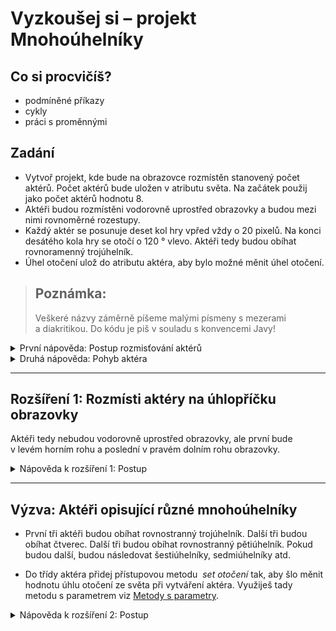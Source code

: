 # Vyzkoušej si – projekt Mnohoúhelníky

## Co si procvičíš?
 - podmíněné příkazy
 - cykly
 - práci s&nbsp;proměnnými

## Zadání
 - Vytvoř projekt, kde bude na obrazovce rozmístěn stanovený počet aktérů. Počet aktérů bude uložen v&nbsp;atributu světa. Na začátek použij jako počet aktérů hodnotu 8.
 - Aktéři budou rozmístěni vodorovně uprostřed obrazovky a&nbsp;budou mezi nimi rovnoměrné rozestupy.
- Každý aktér se posunuje deset kol hry vpřed vždy o&nbsp;20&nbsp;pixelů. Na konci desátého kola hry se otočí o&nbsp;120&nbsp;° vlevo. Aktéři tedy budou obíhat rovnoramenný trojúhelník.
- Úhel otočení ulož do atributu aktéra, aby bylo možné měnit úhel otočení.

> ## Poznámka:
>
> Veškeré názvy záměrně píšeme malými písmeny s&nbsp;mezerami a&nbsp;diakritikou. Do kódu je piš v&nbsp;souladu s&nbsp;konvencemi Javy!

 
<details><summary>První nápověda: Postup rozmisťování aktérů</summary>

 - Vytvoř si proměnnou _x_, do které uložíš souřadnici X dalšího aktéra (na začátku bude její hodnota `50`).
 - Vytvoři si druhou proměnnou _odstup_, která bude udávat rozestup mezi jednotlivými aktéry. Hodnotu spočítáš tak, že od šířky obrazovky odečteš 2× 50 pixelů na okraje a&nbsp;výsledek vydělíš počtem aktérů mínus 1. Například pro 4&nbsp;aktéry to bude na obrazovce vypadat takto (znak `*` představuje aktéra):<br />
  _okraj obrazovky_| 50 px `*` odstup `*` odstup `*` odstup `*` 50 px |_okraj obrazovky_
 - Po vytvoření nového aktéra zvyš hodnotu proměnné _x_ o&nbsp;hodnotu proměnné _odstup_ a&nbsp;můžeš vytvářet dalšího aktéra.

</details>
 
<details><summary>Druhá nápověda: Pohyb aktéra</summary>

 - V&nbsp;aktérovi si vytvoř proměnnou _počet kroků_ a nastav ji na `0`.
 - Při každém volání metody `act` posuň aktéra a&nbsp;zvyš hodnotu _počet kroků_ o&nbsp;`1`.
 - Jakmile bude hodnota _počet kroků_ větší nebo rovna 10, proveď otočení aktéra a&nbsp;nastave _počet kroků_ opět na `0`.

</details>

---

## Rozšíření 1: Rozmísti aktéry na úhlopříčku obrazovky

Aktéři tedy nebudou vodorovně uprostřed obrazovky, ale první bude v&nbsp;levém horním rohu a poslední v&nbsp;pravém dolním rohu obrazovky.

<details><summary>Nápověda k rozšíření 1: Postup</summary>

 - Podle počtu aktérů spočti jejich rozestup na ose X a&nbsp;na ose Y. 
 - Vytvoř si proměnné `x` a&nbsp;`y` pro uložení polohy dalšího aktéra &mdash; na začátku budou mít souřadnice `0`, `0`.
 - Po umístění každého aktéra na obrazovku zvyš hodnotu proměnných `x` a `y` o&nbsp;spočtený rozestup.

</details>

---

## Výzva: Aktéři opisující různé mnohoúhelníky

- První tři aktéři budou obíhat rovnostranný trojúhelník. Další tři budou obíhat čtverec. Další tři budou obíhat rovnostranný pětiúhelník. Pokud budou další, budou následovat šestiúhelníky, sedmiúhelníky atd.

- Do třídy aktéra přidej přístupovou metodu &nbsp;_set otočení_ tak, aby šlo měnit hodnotu úhlu otočení ze světa při vytváření aktéra. Využiješ tady metodu s&nbsp;parametrem viz [Metody s&nbsp;parametry](../050_oop/020_parametry.md).

<details><summary>Nápověda k rozšíření 2: Postup</summary>

 - Při vytváření aktérů a umisťování do světa použij metodu _set otočení_ k nastavení úhlu otáčení každého aktéra. 

</details>
